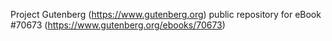 Project Gutenberg (https://www.gutenberg.org) public repository for eBook #70673 (https://www.gutenberg.org/ebooks/70673)
